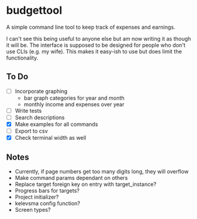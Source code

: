 # budgettool

A simple command line tool to keep track of expenses and earnings.

I can't see this being useful to anyone else but am now writing it as though it will be. The interface is supposed to be designed for people who don't use CLIs (e.g. my wife). This makes it easy-ish to use but does limit the functionality. 

## To Do

- [ ] Incorporate graphing
    - bar graph categories for year and month
    - monthly income and expenses over year
- [ ] Write tests
- [ ] Search descriptions
- [x] Make examples for all commands
- [ ] Export to csv
- [x] Check terminal width as well

## Notes

- Currently, if page numbers get too many digits long, they will overflow
- Make command params dependant on others
- Replace target foreign key on entry with target_instance?
- Progress bars for targets?
- Project initializer?
- kelevsma config function?
- Screen types?